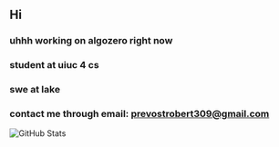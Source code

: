 ## Hi

### uhhh working on algozero right now
### student at uiuc 4 cs
### swe at lake
### contact me through email: prevostrobert309@gmail.com

![GitHub Stats](https://github-readme-stats.vercel.app/api?username=RobertP2705&show_icons=true)

